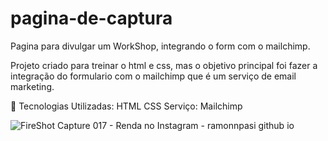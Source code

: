 # pagina-de-captura
Pagina para divulgar um WorkShop, integrando o form com o mailchimp.

Projeto criado para treinar o html e css, mas o objetivo principal foi fazer a integração do formulario com o mailchimp que é um serviço de email marketing.

🚀 Tecnologias Utilizadas:
HTML
CSS
Serviço: Mailchimp

![FireShot Capture 017 - Renda no Instagram - ramonnpasi github io](https://user-images.githubusercontent.com/102795654/164563571-744a9fdc-b05d-47ed-9d3b-772df9f1c963.png)
